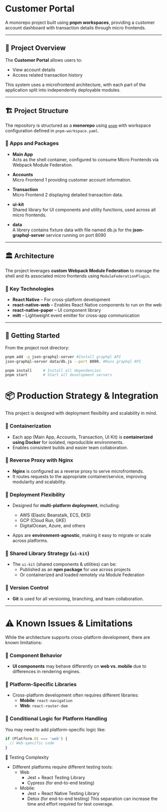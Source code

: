 # Customer Portal

A monorepo project built using **pnpm workspaces**, providing a customer account dashboard with transaction details through micro frontends.

---

## 🧭 Project Overview

The **Customer Portal** allows users to:

- View account details  
- Access related transaction history  

This system uses a microfrontend architecture, with each part of the application split into independently deployable modules.

---

## 🏗 Project Structure

The repository is structured as a **monorepo** using [`pnpm`](https://pnpm.io/) with workspace configuration defined in `pnpm-workspace.yaml`.


### 🧩 Apps and Packages

- **Main App**  
  Acts as the shell container, configured to consume Micro Frontends via Webpack Module Federation.

- **Accounts**  
  Micro Frontend 1 providing customer account information.

- **Transaction**  
  Micro Frontend 2 displaying detailed transaction data.

- **ui-kit**  
  Shared library for UI components and utility functions, used across all micro frontends.

- **data**  
  A librery contains fixture data with file named db.js for the **json-graphql-server**
  service running on port 8090
---

## 🏛 Architecture

The project leverages **custom Webpack Module Federation** to manage the shell and its associated micro frontends using `ModuleFederationPlugin`.

### 🔧 Key Technologies

- **React Native** – For cross-platform development  
- **react-native-web** – Enables React Native components to run on the web  
- **react-native-paper** – UI component library  
- **mitt** – Lightweight event emitter for cross-app communication  

---

## 🚀 Getting Started

From the project root directory:

```bash
pnpm add -g json-graphql-server #Install graphql API
json-graphql-server data/db.js --port 8090. #Runs graphql API

pnpm install     # Install all dependencies
pnpm start       # Start all development servers
```

# 📦 Production Strategy & Integration

This project is designed with deployment flexibility and scalability in mind.

### 🔹 Containerization

- Each app (Main App, Accounts, Transaction, UI Kit) is **containerized using Docker** for isolated, reproducible environments.
- Enables consistent builds and easier team collaboration.

### 🔹 Reverse Proxy with Nginx

- **Nginx** is configured as a reverse proxy to serve microfrontends.
- It routes requests to the appropriate container/service, improving modularity and scalability.

### 🔹 Deployment Flexibility

- Designed for **multi-platform deployment**, including:
  - AWS (Elastic Beanstalk, ECS, EKS)
  - GCP (Cloud Run, GKE)
  - DigitalOcean, Azure, and others

- Apps are **environment-agnostic**, making it easy to migrate or scale across platforms.

### 🔹 Shared Library Strategy (`ui-kit`)

- The `ui-kit` (shared components & utilities) can be:
  - Published as an **npm package** for use across projects
  - Or containerized and loaded remotely via Module Federation

### 🔹 Version Control

- **Git** is used for all versioning, branching, and team collaboration.

---

# ⚠️ Known Issues & Limitations

While the architecture supports cross-platform development, there are known limitations:

### 🔸 Component Behavior

- **UI components** may behave differently on **web vs. mobile** due to differences in rendering engines.

### 🔸 Platform-Specific Libraries

- Cross-platform development often requires different libraries:
  - **Mobile**: `react-navigation`
  - **Web**: `react-router-dom`

### 🔸 Conditional Logic for Platform Handling

You may need to add platform-specific logic like:

```js
if (Platform.OS === 'web') {
  // Web-specific code
}
```

🔸 Testing Complexity
- Different platforms require different testing tools:
  - Web
    - Jest + React Testing Library
    - Cypress (for end-to-end testing)
  - Mobile:
    - Jest + React Native Testing Library
    - Detox (for end-to-end testing)
This separation can increase the time and effort required for test coverage.



